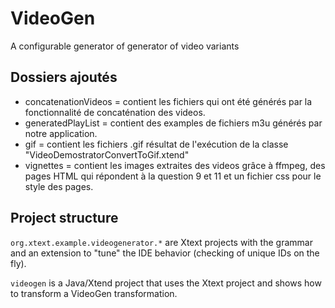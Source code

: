 # VideoGen

A configurable generator of generator of video variants 

## Dossiers ajoutés

* concatenationVideos = contient les fichiers qui ont été générés par la fonctionnalité de concaténation des videos.
* generatedPlayList = contient des examples de fichiers m3u générés par notre application.
* gif = contient les fichiers .gif résultat de l'exécution de la classe "VideoDemostratorConvertToGif.xtend"
* vignettes = contient les images extraites des videos grâce à ffmpeg, des pages HTML qui répondent à la question 9 et 11 et un fichier css pour le style des pages.

## Project structure

`org.xtext.example.videogenerator.*` are Xtext projects with the grammar and an extension to "tune" the IDE behavior (checking of unique IDs on the fly). 

`videogen` is a Java/Xtend project that uses the Xtext project and shows how to transform a VideoGen transformation.  
